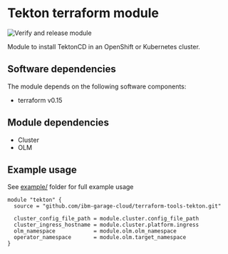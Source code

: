 # Tekton terraform module

![Verify and release module](https://github.com/ibm-garage-cloud/terraform-tools-tekton/workflows/Verify%20and%20release%20module/badge.svg)

Module to install TektonCD in an OpenShift or Kubernetes cluster.

## Software dependencies

The module depends on the following software components:

- terraform v0.15

## Module dependencies

- Cluster
- OLM

## Example usage

See [example/](example) folder for full example usage

```hcl-terraform
module "tekton" {
  source = "github.com/ibm-garage-cloud/terraform-tools-tekton.git"

  cluster_config_file_path = module.cluster.config_file_path
  cluster_ingress_hostname = module.cluster.platform.ingress
  olm_namespace            = module.olm.olm_namespace
  operator_namespace       = module.olm.target_namespace
}
```
